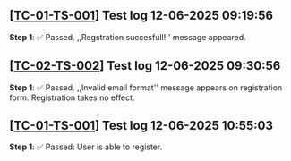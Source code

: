 [[TC-01-TS-001](../../tests/TS-06_Authentication/TS-TS-001#ts-01-ts-001-sucessfull-user-registration)] Test log 12-06-2025 09:19:56
---
**Step 1**: ✅ Passed. ,,Regstration succesfull!'' message appeared.<br>

[[TC-02-TS-002](../../tests/TS-06_Authentication/TS-TS-001#ts-02-ts-001-failed-user-registration-with-incorrect-e-mail)] Test log 12-06-2025 09:30:56
---
**Step 1**: ✅ Passed. ,,Invalid email format'' message appears on registration form. Registration takes no effect.<br>

[[TC-01-TS-001](../../tests/TS-06_Authentication/TS-TS-001#ts-01-ts-001-sucessfull-user-registration)] Test log 12-06-2025 10:55:03
---
**Step 1**: ✅ Passed: User is able to register.<br>


